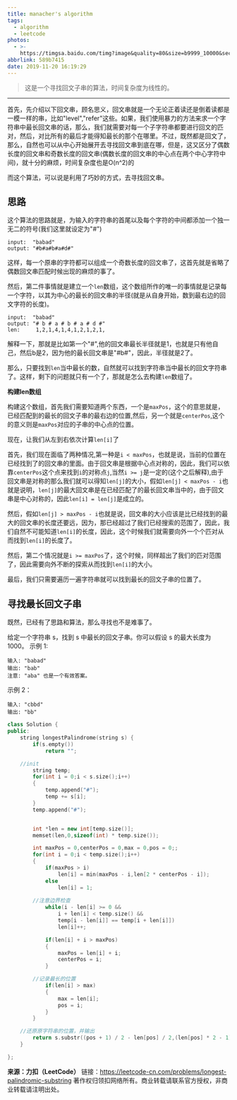 ```yaml
---
title: manacher's algorithm
tags:
  - algorithm
  - leetcode
photos:
  - >-
    https://timgsa.baidu.com/timg?image&quality=80&size=b9999_10000&sec=1574248330532&di=afedbe9343a10a13582a24c7a1d0456a&imgtype=0&src=http%3A%2F%2Fb-ssl.duitang.com%2Fuploads%2Fitem%2F201602%2F07%2F20160207220710_wAYv5.jpeg
abbrlink: 589b7415
date: 2019-11-20 16:19:29
---
```



>这是一个寻找回文子串的算法，时间复杂度为线性的。

<!-- more -->

------


首先，先介绍以下回文串，顾名思义，回文串就是一个无论正着读还是倒着读都是一模一样的串，比如"level","refer"这些。如果，我们使用暴力的方法来求一个字符串中最长回文串的话，那么，我们就需要对每一个子字符串都要进行回文的匹对，然后，对比所有的最后才能得知最长的那个在哪里。不过，既然都是回文了，那么，自然也可以从中心开始展开去寻找回文串到底在哪，但是，这又区分了偶数长度的回文串和奇数长度的回文串(偶数长度的回文串的中心点在两个中心字符中间)，就十分的麻烦，时间复杂度也是O(n^2)的

而这个算法，可以说是利用了巧妙的方式，去寻找回文串。

## 思路

这个算法的思路就是，为输入的字符串的首尾以及每个字符的中间都添加一个独一无二的符号(我们这里就设定为"#")

```
input:  "babad"
output: "#b#a#b#a#d#"
```

这样，每一个原串的字符都可以组成一个奇数长度的回文串了，这首先就是省略了偶数回文串匹配时候出现的麻烦的事了。

然后，第二件事情就是建立一个`len`数组，这个数组所作的唯一的事情就是记录每一个字符，以其为中心的最长的回文串的半径(就是从自身开始，数到最右边的回文字符的长度)。

```
input:  "babad"
output: "# b # a # b # a # d #"
len:     1,2,1,4,1,4,1,2,1,2,1,
```

解释一下，那就是比如第一个"#",他的回文串最长半径就是1，也就是只有他自己，然后b是2，因为他的最长回文串是"#b#"，因此，半径就是2了。

那么，只要找到`len`当中最长的数，自然就可以找到字符串当中最长的回文字符串了。这样，剩下的问题就只有一个了，那就是怎么去构建`len`数组了。

**构建len数组**

构建这个数组，首先我们需要知道两个东西，一个是`maxPos`，这个的意思就是，已经匹配到的最长的回文子串的最右边的位置,然后，另一个就是`centerPos`,这个的意义则是`maxPos`对应的子串的中心点的位置。

现在，让我们从左到右依次计算`len[i]`了

首先，我们现在面临了两种情况,第一种是`i < maxPos`，也就是说，当前的位置在已经找到了的回文串的里面。由于回文串是根据中心点对称的，因此，我们可以依靠`centerPos`这个点来找到`i`的对称点`j`,当然`i >= j`是一定的(这个之后解释),由于回文串是对称的那么我们就可以得知`len[j]`的大小，假如`len[j] < maxPos - i`也就是说明，`len[j]`的最大回文串是在已经匹配了的最长回文串当中的，由于回文串是中心对称的，因此`len[i] = len[j]`是成立的。

然后，假如`len[j] > maxPos - i`也就是说，回文串的大小应该是比已经找到的最大的回文串的长度还要远，因为，那已经超过了我们已经搜索的范围了，因此，我们自然不可能知道`len[i]`的长度，因此，这个时候我们就需要向外一个个匹对从而找到`len[i]`的长度了。

然后，第二个情况就是`i >= maxPos`了，这个时候，同样超出了我们的匹对范围了，因此需要向外不断的探索从而找到`len[i]`的大小。

最后，我们只需要遍历一遍字符串就可以找到最长的回文子串的位置了。

## 寻找最长回文子串

既然，已经有了思路和算法，那么寻找也不是难事了。

给定一个字符串 s，找到 s 中最长的回文子串。你可以假设 s 的最大长度为 1000。
示例 1:
```
输入: "babad"
输出: "bab"
注意: "aba" 也是一个有效答案。
```
示例 2：
```
输入: "cbbd"
输出: "bb"
```

```cpp
class Solution {
public:
    string longestPalindrome(string s) {
        if(s.empty())
            return "";

	//init
        string temp;
        for(int i = 0;i < s.size();i++)
        {
            temp.append("#");
            temp += s[i];
        }
        temp.append("#");


        int *len = new int[temp.size()];
        memset(len,0,sizeof(int) * temp.size());

        int maxPos = 0,centerPos = 0,max = 0,pos = 0;;
        for(int i = 0;i < temp.size();i++)
        {
            if(maxPos > i)
                len[i] = min(maxPos - i,len[2 * centerPos - i]);
            else
                len[i] = 1;
	    
	    //注意边界检查
            while(i - len[i] >= 0 &&
                i + len[i] < temp.size() &&
                temp[i - len[i]] == temp[i + len[i]])
                len[i]++;

            if(len[i] + i > maxPos)
            {
                maxPos = len[i] + i;
                centerPos = i;
            }

	    //记录最长的位置
            if(len[i] > max)
            {
                max = len[i];
                pos = i;
            }
        }

	//还原原字符串的位置，并输出
        return s.substr((pos + 1) / 2 - len[pos] / 2,(len[pos] * 2 - 1) / 2);
    }

};
```


**来源：力扣（LeetCode）**
链接：https://leetcode-cn.com/problems/longest-palindromic-substring
著作权归领扣网络所有。商业转载请联系官方授权，非商业转载请注明出处。



